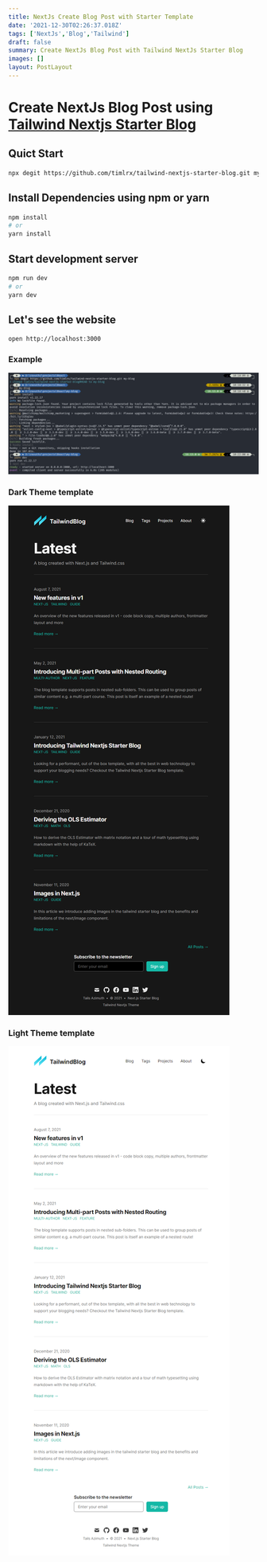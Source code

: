 ```yaml
---
title: NextJs Create Blog Post with Starter Template
date: '2021-12-30T02:26:37.018Z'
tags: ['NextJs','Blog','Tailwind']
draft: false
summary: Create NextJs Blog Post with Tailwind NextJs Starter Blog
images: []
layout: PostLayout
---
```


# Create NextJs Blog Post using [Tailwind Nextjs Starter Blog](https://github.com/timlrx/tailwind-nextjs-starter-blog)

## Quict Start
```bash
npx degit https://github.com/timlrx/tailwind-nextjs-starter-blog.git my-blog
```

## Install Dependencies using npm or yarn
```bash
npm install
# or
yarn install
```

## Start development server
```bash
npm run dev
# or
yarn dev
```

## Let's see the website
```bash
open http://localhost:3000
```

### Example

![Demo Cli](../assets/nextjs/demo-script.png)

### Dark Theme template

![Dark Theme](../assets/nextjs/dark-theme.png)

### Light Theme template

![Light Theme](../assets/nextjs/light-theme.png)
